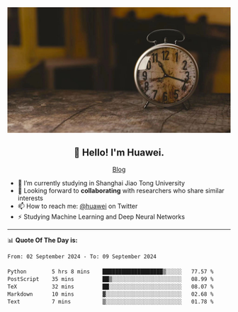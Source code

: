 <div align="center">
  <a href="https://github.com/JHW5981">
    <img src="./assets/background.jpg">
  </a>
</div>

<h2 align="center">👋 Hello! I'm Huawei.</h2>
<p align="center">
  <a href="https://blog.csdn.net/Edward__J?spm=1000.2115.3001.5343">Blog</a>
</p>


- 🔭 I’m currently studying in Shanghai Jiao Tong University
- 💬 Looking forward to **collaborating** with researchers who share similar interests
- 📫 How to reach me: [@huawei](https://twitter.com/yoohuaff) on Twitter
- ⚡ Studying Machine Learning and Deep Neural Networks

-------
📊 **Quote Of The Day is:**
<!--START_SECTION:waka-->

```txt
From: 02 September 2024 - To: 09 September 2024

Python        5 hrs 8 mins    ███████████████████▒░░░░░   77.57 %
PostScript    35 mins         ██▒░░░░░░░░░░░░░░░░░░░░░░   08.99 %
TeX           32 mins         ██░░░░░░░░░░░░░░░░░░░░░░░   08.07 %
Markdown      10 mins         ▓░░░░░░░░░░░░░░░░░░░░░░░░   02.68 %
Text          7 mins          ▒░░░░░░░░░░░░░░░░░░░░░░░░   01.78 %
```

<!--END_SECTION:waka-->
